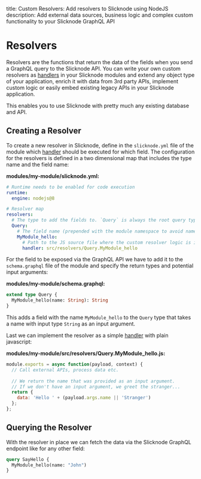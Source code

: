 title: Custom Resolvers: Add resolvers to Slicknode using NodeJS
description: Add external data sources, business logic and complex custom functionality to your Slicknode GraphQL API

# Resolvers

Resolvers are the functions that return the data of the fields when you send a GraphQL query to the
Slicknode API. You can write your own custom resolvers as [handlers](./handlers.md) in your Slicknode
modules and extend any object type of your application, enrich it with data from 3rd party APIs, implement custom
logic or easily embed existing legacy APIs in your Slicknode application. 

This enables you to use Slicknode with pretty much any existing database and API.

## Creating a Resolver

To create a new resolver in Slicknode, define in the `slicknode.yml` file of the module which [handler](./handlers.md)
should be executed for which field. The configuration for the resolvers is defined in a two dimensional map that 
includes the type name and the field name: 

**modules/my-module/slicknode.yml:**
```yaml
# Runtime needs to be enabled for code execution
runtime:
  engine: nodejs@8

# Resolver map
resolvers:
  # The type to add the fields to. `Query` is always the root query type
  Query:
    # The field name (prepended with the module namespace to avoid name collisions)
    MyModule_hello:
      # Path to the JS source file where the custom resolver logic is implemented (within module)
      handler: src/resolvers/Query.MyModule_hello
```

For the field to be exposed via the GraphQL API we have to add it to 
the `schema.graphql` file of the module and specify the return types and potential input arguments:

**modules/my-module/schema.graphql:**

```graphql
extend type Query {
  MyModule_hello(name: String): String
}
```

This adds a field with the name `MyModule_hello` to the `Query` type that takes a name with input type `String` as an 
input argument. 

Last we can implement the resolver as a simple [handler](./handlers.md) with plain javascript: 

**modules/my-module/src/resolvers/Query.MyModule_hello.js:**

```javascript
module.exports = async function(payload, context) {
  // Call external APIs, process data etc.
  
  // We return the name that was provided as an input argument. 
  // If we don't have an input argument, we greet the stranger...
  return {
    data: 'Hello ' + (payload.args.name || 'Stranger')
  };
};
```

## Querying the Resolver

With the resolver in place we can fetch the data via the Slicknode GraphQL endpoint like for any
other field:

```graphql
query SayHello {
  MyModule_hello(name: "John")
}
```
